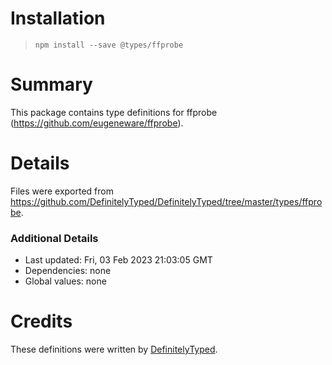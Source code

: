 # Installation
> `npm install --save @types/ffprobe`

# Summary
This package contains type definitions for ffprobe (https://github.com/eugeneware/ffprobe).

# Details
Files were exported from https://github.com/DefinitelyTyped/DefinitelyTyped/tree/master/types/ffprobe.

### Additional Details
 * Last updated: Fri, 03 Feb 2023 21:03:05 GMT
 * Dependencies: none
 * Global values: none

# Credits
These definitions were written by [DefinitelyTyped](https://github.com/DefinitelyTyped).
